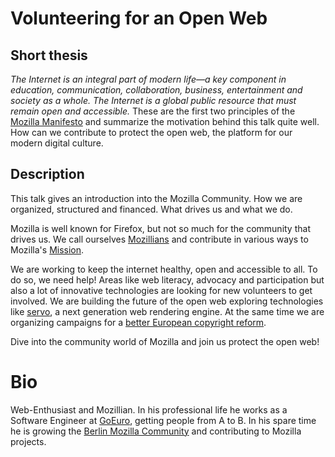 # Volunteering for an Open Web

## Short thesis

*The Internet is an integral part of modern life—a key component in education,
communication, collaboration, business, entertainment and society as a whole.*
*The Internet is a global public resource that must remain open and accessible.*
These are the first two principles of the
[Mozilla Manifesto](https://www.mozilla.org/3about/manifesto/) and summarize the
motivation behind this talk quite well. How can we contribute to protect the open
web, the platform for our modern digital culture.

## Description

This talk gives an introduction into the Mozilla Community. How we are organized,
structured and financed. What drives us and what we do.

Mozilla is well known for Firefox, but not so much for the community that drives
us. We call ourselves [Mozillians](https://mozillians.org) and contribute in
various ways to Mozilla's [Mission](https://www.mozilla.org/mission/).

We are working to keep the internet healthy, open and accessible to all. To do
so, we need help! Areas like web literacy, advocacy and participation but also
a lot of innovative technologies are looking for new volunteers to get involved.
We are building the future of the open web exploring technologies like
[servo](https://servo.org), a next generation web rendering engine. At the same
time we are organizing campaigns for a
[better European copyright reform](https://www.changecopyright.org/signup#about).

Dive into the community world of Mozilla and join us protect the open web!


# Bio

Web-Enthusiast and Mozillian. In his professional life he works as a Software
Engineer at [GoEuro](https://www.goeuro.com/), getting people from A to B. In his
spare time he is growing the
[Berlin Mozilla Community](https://www.meetup.com/Berlin-Mozilla-Meetup/) and
contributing to Mozilla projects.
